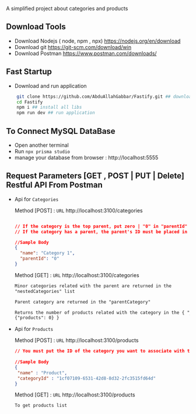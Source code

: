 A simplified project about categories and products

## Download Tools

- Download Nodejs ( node, npm  , npx) https://nodejs.org/en/download 
- Download git https://git-scm.com/download/win
- Download Postman https://www.postman.com/downloads/

## Fast Startup

- Download and run application

```sh
    git clone https://github.com/AbduAllahGabbar/Fastify.git ## download source code
    cd Fastify
    npm i ## install all libs
    npm run dev ## run application
```

## To Connect MySQL DataBase

- Open another terminal
- Run `npx prisma studio`
- manage your database from browser :  http://localhost:5555


## Request Parameters [GET , POST | PUT | Delete] Restful API From Postman

- Api for `Categories`

  Method [POST] : `URL` http://localhost:3100/categories

  ```json
  
  // If the category is the top parent, put zero | "0" in "parentId" : "0"
  // If the category has a parent, the parent's ID must be placed in the "parentId"

  //Sample Body 
  {
    "name": "Category 1",
    "parentId": "0"
  }
  ```

  Method [GET] : `URL` http://localhost:3100/categories

  ```html
  Minor categories related with the parent are returned in the
  "nestedCategories" list
  ```

  ```html
  Parent category are returned in the "parentCategory"
  ```

  ```html
  Returns the number of products related with the category in the { "_count":
  {"products": 0} }
  ```

- Api for `Products`

  Method [POST] : `URL` http://localhost:3100/products

  ```json
  // You must put the ID of the category you want to associate with the product in "categoryId"
 
  //Sample Body 
  {
   "name" : "Product",
   "categoryId" : "1cf07109-6531-42d8-8d32-2fc3515fd64d"
  }
  ```
  Method [GET] : `URL` http://localhost:3100/products

  ```html
  To get products list
  ```
